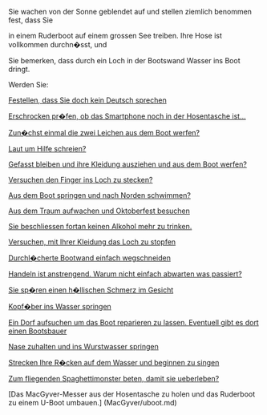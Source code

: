 Sie wachen von der Sonne geblendet auf und stellen ziemlich benommen fest, dass Sie 

in einem Ruderboot auf einem grossen See treiben. Ihre Hose ist vollkommen durchn�sst, und

Sie bemerken, dass durch ein Loch in der Bootswand Wasser ins Boot dringt.

Werden Sie:

[Festellen, dass Sie doch kein Deutsch sprechen](../language.md)

[Erschrocken pr�fen, ob das Smartphone noch in der Hosentasche ist...](Smartphone/smartphone.md)

[Zun�chst einmal die zwei Leichen aus dem Boot werfen?](Leichen/Leichen.md)

[Laut um Hilfe schreien?](Hilfeschrei/Hilfeschrei.md)

[Gefasst bleiben und ihre Kleidung ausziehen und aus dem Boot werfen?](gefasst-bleiben/gefasst-bleiben.md)

[Versuchen den Finger ins Loch zu stecken?](finger-ins-loch/finger-ins-loch.md)

[Aus dem Boot springen und nach Norden schwimmen?](schwimmen/schwimmen.md)

[Aus dem Traum aufwachen und Oktoberfest besuchen](Oktoberfest/oktoberfest.md)

[Sie beschliessen fortan keinen Alkohol mehr zu trinken.](Alkohol/alkohol.md)

[Versuchen, mit Ihrer Kleidung das Loch zu stopfen](Stopfen/stopfen.md)

[Durchl�cherte Bootwand einfach wegschneiden](wegschneiden/wegschneiden.md)

[Handeln ist anstrengend. Warum nicht einfach abwarten was passiert?](abwarten/abwarten.md)

[Sie sp�ren einen h�llischen Schmerz im Gesicht](Sonnenbrand/vor-sonne-schutzen.md)

[Kopf�ber ins Wasser springen](Kopfsprung/Kopfsprung.md)

[Ein Dorf aufsuchen um das Boot reparieren zu lassen. Eventuell gibt es dort einen Bootsbauer](Dorf/dorf.md)

[Nase zuhalten und ins Wurstwasser springen](Wurstwasser/wurstwasser.md)

[Strecken Ihre R�cken auf dem Wasser und beginnen zu singen](Singen/singen.md)

[Zum fliegenden Spaghettimonster beten, damit sie ueberleben?](beten/beten.md)

[Das MacGyver-Messer aus der Hosentasche zu holen und das Ruderboot zu einem U-Boot umbauen.] (MacGyver/uboot.md)
